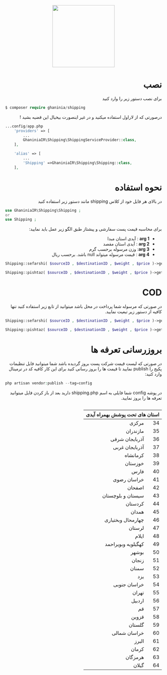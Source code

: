 <div align="center">
<img src="https://ghaninia.ir/filemanager/uploads/photos/1/iranpost.png" height="200"  />
</div>
<h1 dir="rtl">نصب</h1>
<p  dir="rtl">
برای نصب دستور زیر را وارد کنید
</p>

```php
$ composer require ghaninia/shipping
```

<p  dir="rtl">
درصورتی که از لاراول استفاده میکنید و در غیر اینصورت بیخیال این قضیه بشید !‌
</p>

```php
...config/app.php
    'providers' => [
        ...
        GhaniniaIR\Shipping\ShippingServiceProvider::class,
    ],

    'alias' => [
        ...
        'Shipping' =>GhaniniaIR\Shipping\Shipping::class,
    ],
```


<h1  dir="rtl">نحوه استفاده</h1>
<p  dir="rtl">
در بالای هر فایل خود از کلاس shipping   مانند دستور زیر استفاده کنید
</p>

```php
use GhaniniaIR\Shipping\Shipping ;
or 
use Shipping ;
```

<p dir="rtl">
برای محاسبه قیمت پست سفارشی و پیشتاز طبق الگو زیر عمل باید نمایید:
</p>

<ul dir="rtl">
    <li><b>arg 1</b> : آیدی استان مبدا</li>
    <li><b>arg 2</b> : آیدی استان مقصد</li>
    <li><b>arg 3</b>: وزن مرسوله برحسب گرم</li>
    <li><b>arg 4</b> : قیمت مرسوله میتواند null باشد. برحسب ریال</li>
</ul>

```php
Shipping::sefarshi( $sourceID , $destinationID , $weight , $price )->getPrice()

Shipping::pishtaz( $sourceID , $destinationID , $weight , $price )->getPrice()
```

<h1 dir="rtl">COD</h1>
<p dir="rtl">
    در صورتی که مرسوله شما پرداخت در محل باشد میتوانید از تابع زیر استفاده کنید تنها کافیه از دستور زیر تبعیت نمایید.
</p>

```php
Shipping::sefarshi( $sourceID , $destinationID , $weight , $price )->getPrice( true )

Shipping::pishtaz( $sourceID , $destinationID , $weight , $price )->getPrice( true )
```

<h1 dir="rtl">بروزرسانی تعرفه ها</h1>
<p dir="rtl">
    در صورتی که لیست قیمت شرکت پست بروز گردیده باشد شما میتوانید فایل  تنظیمات پکیج را publish نمایید تا قیمت ها را بروز رسانی کنید برای این کار کافیه کد در ترمینال وارد کنید:
</p>

```php
php artisan vendor:publish --tag=config
```

<p dir="rtl">
در پوشه config شما فایلی به اسم shipping.php  دارید بعد از باز کردن فایل میتوانید تعرفه ها را بروز نمایید.
</p>

<table dir="rtl" align="right">
    <thead >
        <tr>
            <th colspan="2">استان های تحت پوشش بهمراه آیدی</th>
        </tr>
    </thead>
    <tbody>
        <tr>
            <td>34</td>
            <td>مرکزی</td>
        </tr>
        <tr>
            <td>35</td>
            <td>مازندران</td>
        </tr>
        <tr>
            <td>36</td>
            <td>آذربایجان شرقی</td>
        </tr>
        <tr>
            <td>37</td>
            <td>آذربایجان غربی</td>
        </tr>
        <tr>
            <td>38</td>
            <td>کرمانشاه</td>
        </tr>
        <tr>
            <td>39</td>
            <td>خوزستان</td>
        </tr>
        <tr>
            <td>40</td>
            <td> فارس</td>
        </tr>
        <tr>
            <td>41</td>
            <td>خراسان رضوی</td>
        </tr>
        <tr>
            <td>42</td>
            <td>اصفحان</td>
        </tr>
        <tr>
            <td>43</td>
            <td>سیستان و بلوچستان</td>
        </tr>
        <tr>
            <td>44</td>
            <td>کردستان</td>
        </tr>
        <tr>
            <td>45</td>
            <td>همدان</td>
        </tr>
        <tr>
            <td>46</td>
            <td>چهارمحال وبختیاری</td>
        </tr>
        <tr>
            <td>47</td>
            <td>لرستان</td>
        </tr>
        <tr>
            <td>48</td>
            <td>ایلام</td>
        </tr>
        <tr>
            <td>49</td>
            <td> کهگیلویه وبویراحمد</td>
        </tr>
        <tr>
            <td>50</td>
            <td>بوشهر</td>
        </tr>
        <tr>
            <td>51</td>
            <td>زنجان</td>
        </tr>
        <tr>
            <td>52</td>
            <td>سمنان</td>
        </tr>
        <tr>
            <td>53</td>
            <td>یزد</td>
        </tr>
        <tr>
            <td>54</td>
            <td>خراسان جنوبی</td>
        </tr>
        <tr>
            <td>55</td>
            <td>تهران</td>
        </tr>
        <tr>
            <td>56</td>
            <td>اردبیل</td>
        </tr>
        <tr>
            <td>57</td>
            <td> قم </td>
        </tr>
        <tr>
            <td>58</td>
            <td>قزوین</td>
        </tr>
        <tr>
            <td>59</td>
            <td> گلستان </td>
        </tr>
        <tr>
            <td>60</td>
            <td>خراسان شمالی</td>
        </tr>
        <tr>
            <td>61</td>
            <td>البرز  </td>
        </tr>
        <tr>
            <td>62</td>
            <td>کرمان </td>
        </tr>
        <tr>
            <td>63</td>
            <td>هرمزگان</td>
        </tr>
        <tr>
            <td>64</td>
            <td>گیلان</td>
        </tr>
    </tbody>
</table>